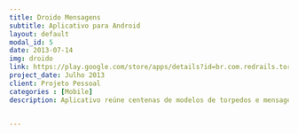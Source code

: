 ```yaml
---
title: Droido Mensagens
subtitle: Aplicativo para Android
layout: default
modal_id: 5
date: 2013-07-14
img: droido
link: https://play.google.com/store/apps/details?id=br.com.redrails.torpedos
project_date: Julho 2013
client: Projeto Pessoal
categories : [Mobile]
description: Aplicativo reúne centenas de modelos de torpedos e mensagens prontas selecionadas divididas em categorias. Utiliza sincronismos de dados com servidor, armazenamento off-line, paginação inteligente, compartilhamento com redes sociais, analise de estatísticas. Aplicativo totalmente nativo e otimizado para mínimo consumo de memória e consumo de espaço em disco, utiliza design que segue as regras do Google, moderno e intuitivo.


---
```

